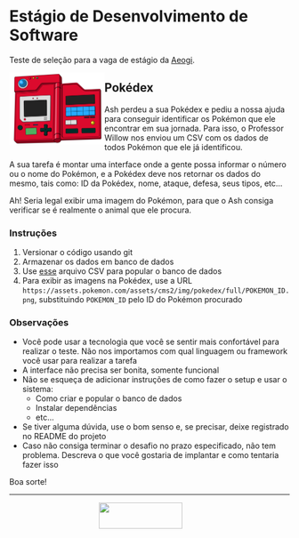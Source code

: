 # Estágio de Desenvolvimento de Software

Teste de seleção para a vaga de estágio da [Aeogi](https://www.aeogi.com).

<img src="./pokedex.png" width="171px" height="130px" align="left" />

## Pokédex

Ash perdeu a sua Pokédex e pediu a nossa ajuda para conseguir identificar os Pokémon que ele encontrar em sua jornada. Para isso, o Professor Willow nos enviou um CSV com os dados de todos Pokémon que ele já identificou.

A sua tarefa é montar uma interface onde a gente possa informar o número ou o nome do Pokémon, e a Pokédex deve nos retornar os dados do mesmo, tais como: ID da Pokédex, nome, ataque, defesa, seus tipos, etc...

Ah! Seria legal exibir uma imagem do Pokémon, para que o Ash consiga verificar se é realmente o animal que ele procura.

### Instruções

1. Versionar o código usando git
2. Armazenar os dados em banco de dados
3. Use [esse](./pokemon.csv) arquivo CSV para popular o banco de dados
4. Para exibir as imagens na Pokédex, use a URL `https://assets.pokemon.com/assets/cms2/img/pokedex/full/POKEMON_ID.png`, substituindo `POKEMON_ID` pelo ID do Pokémon procurado

### Observações

- Você pode usar a tecnologia que você se sentir mais confortável para realizar o teste. Não nos importamos com qual linguagem ou framework você usar para realizar a tarefa
- A interface não precisa ser bonita, somente funcional
- Não se esqueça de adicionar instruções de como fazer o setup e usar o sistema:
    - Como criar e popular o banco de dados
    - Instalar dependências
    - etc...
- Se tiver alguma dúvida, use o bom senso e, se precisar, deixe registrado no README do projeto
- Caso não consiga terminar o desafio no prazo especificado, não tem problema. Descreva o que você gostaria de implantar e como tentaria fazer isso

Boa sorte!

<hr>
<p align="center">
    <a href="https://github.com/AeogiApp" style="text-decoration:none; margin-right:2rem;">
    <img src="https://s3.amazonaws.com/assets.aeogi.com/logo_cinza_300x94.png" width="150px" height="47px" />
  </a>
</p>

